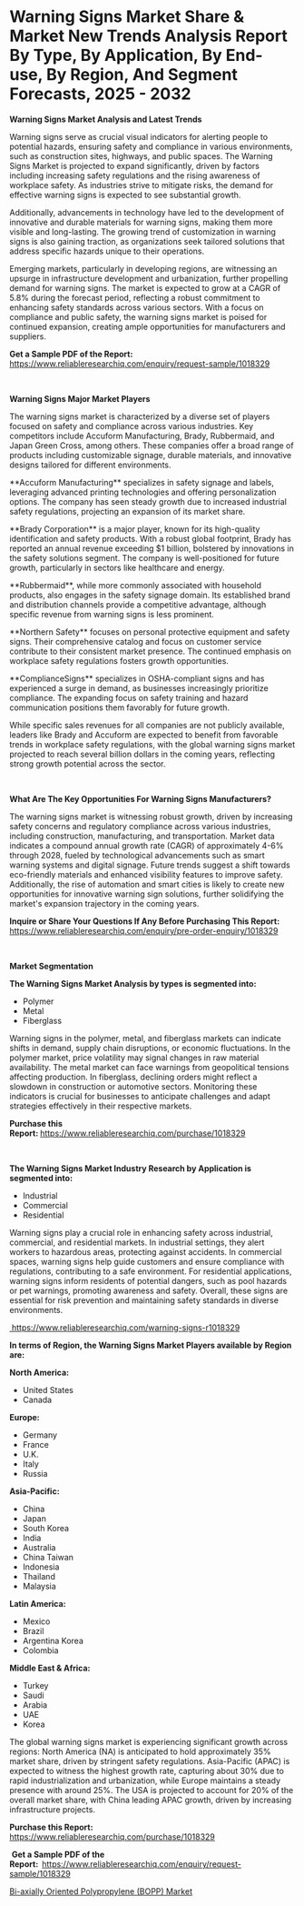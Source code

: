 <p><h1>Warning Signs Market Share & Market New Trends Analysis Report By Type, By Application, By End-use, By Region, And Segment Forecasts, 2025 - 2032</h1></p><p><strong>Warning Signs Market Analysis and Latest Trends</strong></p>
<p><p>Warning signs serve as crucial visual indicators for alerting people to potential hazards, ensuring safety and compliance in various environments, such as construction sites, highways, and public spaces. The Warning Signs Market is projected to expand significantly, driven by factors including increasing safety regulations and the rising awareness of workplace safety. As industries strive to mitigate risks, the demand for effective warning signs is expected to see substantial growth.</p><p>Additionally, advancements in technology have led to the development of innovative and durable materials for warning signs, making them more visible and long-lasting. The growing trend of customization in warning signs is also gaining traction, as organizations seek tailored solutions that address specific hazards unique to their operations.</p><p>Emerging markets, particularly in developing regions, are witnessing an upsurge in infrastructure development and urbanization, further propelling demand for warning signs. The market is expected to grow at a CAGR of 5.8% during the forecast period, reflecting a robust commitment to enhancing safety standards across various sectors. With a focus on compliance and public safety, the warning signs market is poised for continued expansion, creating ample opportunities for manufacturers and suppliers.</p></p>
<p><strong>Get a Sample PDF of the Report:&nbsp;</strong> <a href="https://www.reliableresearchiq.com/enquiry/request-sample/1018329?utm_campaign=3171&utm_medium=2&utm_source=Github&utm_content=ia&utm_term=21032025&utm_id=warning-signs">https://www.reliableresearchiq.com/enquiry/request-sample/1018329</a></p>
<p>&nbsp;</p>
<p><strong>Warning Signs Major Market Players</strong></p>
<p><p>The warning signs market is characterized by a diverse set of players focused on safety and compliance across various industries. Key competitors include Accuform Manufacturing, Brady, Rubbermaid, and Japan Green Cross, among others. These companies offer a broad range of products including customizable signage, durable materials, and innovative designs tailored for different environments.</p><p>**Accuform Manufacturing** specializes in safety signage and labels, leveraging advanced printing technologies and offering personalization options. The company has seen steady growth due to increased industrial safety regulations, projecting an expansion of its market share.</p><p>**Brady Corporation** is a major player, known for its high-quality identification and safety products. With a robust global footprint, Brady has reported an annual revenue exceeding $1 billion, bolstered by innovations in the safety solutions segment. The company is well-positioned for future growth, particularly in sectors like healthcare and energy.</p><p>**Rubbermaid**, while more commonly associated with household products, also engages in the safety signage domain. Its established brand and distribution channels provide a competitive advantage, although specific revenue from warning signs is less prominent.</p><p>**Northern Safety** focuses on personal protective equipment and safety signs. Their comprehensive catalog and focus on customer service contribute to their consistent market presence. The continued emphasis on workplace safety regulations fosters growth opportunities.</p><p>**ComplianceSigns** specializes in OSHA-compliant signs and has experienced a surge in demand, as businesses increasingly prioritize compliance. The expanding focus on safety training and hazard communication positions them favorably for future growth.</p><p>While specific sales revenues for all companies are not publicly available, leaders like Brady and Accuform are expected to benefit from favorable trends in workplace safety regulations, with the global warning signs market projected to reach several billion dollars in the coming years, reflecting strong growth potential across the sector.</p></p>
<p>&nbsp;</p>
<p><strong>What Are The Key Opportunities For Warning Signs Manufacturers?</strong></p>
<p><p>The warning signs market is witnessing robust growth, driven by increasing safety concerns and regulatory compliance across various industries, including construction, manufacturing, and transportation. Market data indicates a compound annual growth rate (CAGR) of approximately 4-6% through 2028, fueled by technological advancements such as smart warning systems and digital signage. Future trends suggest a shift towards eco-friendly materials and enhanced visibility features to improve safety. Additionally, the rise of automation and smart cities is likely to create new opportunities for innovative warning sign solutions, further solidifying the market's expansion trajectory in the coming years.</p></p>
<p><strong>Inquire or Share Your Questions If Any Before Purchasing This Report:</strong> <a href="https://www.reliableresearchiq.com/enquiry/pre-order-enquiry/1018329?utm_campaign=3171&utm_medium=2&utm_source=Github&utm_content=ia&utm_term=21032025&utm_id=warning-signs">https://www.reliableresearchiq.com/enquiry/pre-order-enquiry/1018329</a></p>
<p>&nbsp;</p>
<p><strong>Market Segmentation</strong></p>
<p><strong>The Warning Signs Market Analysis by types is segmented into:</strong></p>
<p><ul><li>Polymer</li><li>Metal</li><li>Fiberglass</li></ul></p>
<p><p>Warning signs in the polymer, metal, and fiberglass markets can indicate shifts in demand, supply chain disruptions, or economic fluctuations. In the polymer market, price volatility may signal changes in raw material availability. The metal market can face warnings from geopolitical tensions affecting production. In fiberglass, declining orders might reflect a slowdown in construction or automotive sectors. Monitoring these indicators is crucial for businesses to anticipate challenges and adapt strategies effectively in their respective markets.</p></p>
<p><strong>Purchase this Report:&nbsp;</strong><a href="https://www.reliableresearchiq.com/purchase/1018329?utm_campaign=3171&utm_medium=2&utm_source=Github&utm_content=ia&utm_term=21032025&utm_id=warning-signs">https://www.reliableresearchiq.com/purchase/1018329</a></p>
<p>&nbsp;</p>
<p><strong>The Warning Signs Market Industry Research by Application is segmented into:</strong></p>
<p><ul><li>Industrial</li><li>Commercial</li><li>Residential</li></ul></p>
<p><p>Warning signs play a crucial role in enhancing safety across industrial, commercial, and residential markets. In industrial settings, they alert workers to hazardous areas, protecting against accidents. In commercial spaces, warning signs help guide customers and ensure compliance with regulations, contributing to a safe environment. For residential applications, warning signs inform residents of potential dangers, such as pool hazards or pet warnings, promoting awareness and safety. Overall, these signs are essential for risk prevention and maintaining safety standards in diverse environments.</p></p>
<p><a href="https://www.reliableresearchiq.com/warning-signs-r1018329?utm_campaign=3171&utm_medium=2&utm_source=Github&utm_content=ia&utm_term=21032025&utm_id=warning-signs">&nbsp;https://www.reliableresearchiq.com/warning-signs-r1018329</a></p>
<p><strong>In terms of Region, the Warning Signs Market Players available by Region are:</strong></p>
<p>
    <p> <strong> North America: </strong>
        <ul>
            <li>United States</li>
            <li>Canada</li>
        </ul>
        </p> 
    <p> <strong> Europe: </strong>
        <ul>
            <li>Germany</li>
            <li>France</li>
            <li>U.K.</li>
            <li>Italy</li>
            <li>Russia</li>
        </ul>
        </p> 
    <p> <strong> Asia-Pacific: </strong>
        <ul>
            <li>China</li>
            <li>Japan</li>
            <li>South Korea</li>
            <li>India</li>
            <li>Australia</li>
            <li>China Taiwan</li>
            <li>Indonesia</li>
            <li>Thailand</li>
            <li>Malaysia</li>
        </ul>
        </p> 
    <p> <strong> Latin America: </strong>
        <ul>
            <li>Mexico</li>
            <li>Brazil</li>
            <li>Argentina Korea</li>
            <li>Colombia</li>
        </ul>
        </p> 
    <p> <strong> Middle East & Africa: </strong>
        <ul>
            <li>Turkey</li>
            <li>Saudi</li>
            <li>Arabia</li>
            <li>UAE</li>
            <li>Korea</li>
        </ul>
    </p>
    </p>
<p><p>The global warning signs market is experiencing significant growth across regions: North America (NA) is anticipated to hold approximately 35% market share, driven by stringent safety regulations. Asia-Pacific (APAC) is expected to witness the highest growth rate, capturing about 30% due to rapid industrialization and urbanization, while Europe maintains a steady presence with around 25%. The USA is projected to account for 20% of the overall market share, with China leading APAC growth, driven by increasing infrastructure projects.</p></p>
<p><strong>Purchase this Report: </strong><a href="https://www.reliableresearchiq.com/purchase/1018329?utm_campaign=3171&utm_medium=2&utm_source=Github&utm_content=ia&utm_term=21032025&utm_id=warning-signs">https://www.reliableresearchiq.com/purchase/1018329</a></p>
<p>&nbsp;<strong>Get a Sample PDF of the Report:&nbsp;&nbsp;</strong><a href="https://www.reliableresearchiq.com/enquiry/request-sample/1018329?utm_campaign=3171&utm_medium=2&utm_source=Github&utm_content=ia&utm_term=21032025&utm_id=warning-signs">https://www.reliableresearchiq.com/enquiry/request-sample/1018329</a></p>
<p><strong></strong></p>
<p><p><a href="https://github.com/signallaikun/Market-Research-Report-List-1/blob/main/bi-axially-oriented-polypropylene-bopp-market.md?utm_campaign=3171&utm_medium=2&utm_source=Github&utm_content=ia&utm_term=21032025&utm_id=warning-signs">Bi-axially Oriented Polypropylene (BOPP) Market</a></p></p>